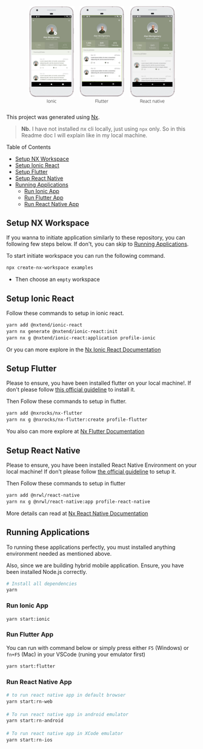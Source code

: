 <p align="left" width="100%">
    <img src="assets/banner.png" width="1000px" />
</p>


This project was generated using [Nx](https://nx.dev).

> **Nb.** I have not installed nx cli locally, just using `npx` only. So in this Readme doc I will explain like in my local machine.


Table of Contents
- [Setup NX Workspace](#setup-nx-workspace)
- [Setup Ionic React](#setup-ionic-react)
- [Setup Flutter](#setup-flutter)
- [Setup React Native](#setup-react-native)
- [Running Applications](#running-applications)
  - [Run Ionic App](#run-ionic-app)
  - [Run Flutter App](#run-flutter-app)
  - [Run React Native App](#run-react-native-app)


## Setup NX Workspace
If you wanna to initiate application similarly to these repository, you can following few steps below. If don't, you can skip to [Running Applications](#running-applications).

To start initiate workspace you can run the following command.

```bash
npx create-nx-workspace examples
```
- Then choose an `empty` workspace


## Setup Ionic React
Follow these commands to setup in ionic react.
```bash
yarn add @nxtend/ionic-react
yarn nx generate @nxtend/ionic-react:init
yarn nx g @nxtend/ionic-react:application profile-ionic
```

Or you can more explore in the [Nx Ionic React Documentation](https://nxtend.dev/docs/ionic-react/getting-started)


## Setup Flutter
Please to ensure, you have been installed flutter on your local machine!.
If don't please follow [this official guideline](https://flutter.dev/docs/get-started/install) to install it.

Then Follow these commands to setup in flutter.

```bash
yarn add @nxrocks/nx-flutter
yarn nx g @nxrocks/nx-flutter:create profile-flutter
```

You also can more explore at [Nx Flutter Documentation](https://github.com/tinesoft/nxrocks/tree/develop/packages/nx-flutter#nx-flutter)


## Setup React Native
Please to ensure, you have been installed React Native Environment on your local machine!
If don't please follow [the official guideline](https://reactnative.dev/docs/environment-setup) to setup it.

Then Follow these commands to setup in flutter
```bash
yarn add @nrwl/react-native
yarn nx g @nrwl/react-native:app profile-react-native
```

More details can read at [Nx React Native Documentation](https://github.com/nrwl/nx-react-native)


## Running Applications
To running these applications perfectly, you must installed anything environment needed as mentioned above.

Also, since we are building hybrid mobile application. Ensure, you have been installed Node.js correctly.

```bash
# Install all dependencies
yarn
```

### Run Ionic App
```bash
yarn start:ionic
```

### Run Flutter App
You can run with command below or simply press either `F5` (Windows) or `fn+F5` (Mac) in your VSCode (runing your emulator first)
```bash
yarn start:flutter
```

### Run React Native App

```bash
# to run react native app in default browser
yarn start:rn-web

# To run react native app in android emulator
yarn start:rn-android

# To run react native app in XCode emulator
yarn start:rn-ios
```
